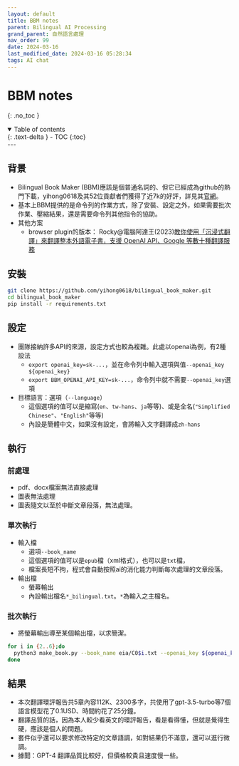```yaml
---
layout: default
title: BBM notes
parent: Bilingual AI Processing
grand_parent: 自然語言處理
nav_order: 99
date: 2024-03-16
last_modified_date: 2024-03-16 05:28:34
tags: AI chat
---
```



# BBM notes
{: .no_toc }

<details open markdown="block">
  <summary>
    Table of contents
  </summary>
  {: .text-delta }
- TOC
{:toc}
</details>
---

## 背景

- Bilingual Book Maker (BBM)應該是個普通名詞的、但它已經成為github的熱門下載，yihong0618及其52位貢獻者們獲得了近7k的好評，詳見其[官網](https://github.com/yihong0618/bilingual_book_maker)。
- 基本上BBM提供的是命令列的作業方式，除了安裝、設定之外，如果需要批次作業、壓縮結果，還是需要命令列其他指令的協助。
- 其他方案
  - browser plugin的版本： Rocky@電腦阿達王(2023)[教你使用「沉浸式翻譯」來翻譯整本外語電子書，支援 OpenAI API、Google 等數十種翻譯服務](https://www.kocpc.com.tw/archives/489405)

## 安裝

```bash
git clone https://github.com/yihong0618/bilingual_book_maker.git
cd bilingual_book_maker
pip install -r requirements.txt
```

## 設定

- 團隊接納許多API的來源，設定方式也較為複雜。此處以openai為例，有2種設法
  - `export openai_key=sk-...`，並在命令列中輸入選項與值`--openai_key ${openai_key}`
  - `export BBM_OPENAI_API_KEY=sk-...`，命令列中就不需要`--openai_key`選項
- 目標語言：選項（`--language`）
  - 這個選項的值可以是縮寫(`en`、`tw-hans`、`ja`等等)、或是全名(`"Simplified Chinese"`、`"English"`等等)
  - 內設是簡體中文，如果沒有設定，會將輸入文字翻譯成`zh-hans`

## 執行

### 前處理

- pdf、docx檔案無法直接處理
- 圖表無法處理
- 圖表隨文以至於中斷文章段落，無法處理。

### 單次執行

- 輸入檔
  - 選項`--book_name`
  - 這個選項的值可以是`epub`檔（xml格式），也可以是`txt`檔，
  - 檔案長短不拘，程式會自動按照ai的消化能力判斷每次處理的文章段落。
- 輸出檔
  - 螢幕輸出
  - 內設輸出檔名`*_bilingual.txt`。`*`為輸入之主檔名。

### 批次執行

- 將螢幕輸出導至某個輸出檔，以求簡潔。

```bash
for i in {2..6};do 
  python3 make_book.py --book_name eia/C0$i.txt --openai_key ${openai_key} --language English > eia/E0$i.txt
done
```

## 結果

- 本次翻譯環評報告共5章內容112K、2300多字，共使用了gpt-3.5-turbo等7個語言模型花了0.1USD、時間約花了25分鐘。
- 翻譯品質的話，因為本人較少看英文的環評報告，看是看得懂，但就是覺得生硬，應該是個人的問題。
- 套件似乎還可以要求修改特定的文章語調，如對結果仍不滿意，還可以進行微調。
- 據聞：GPT-4 翻譯品質比較好，但價格較貴且速度慢一些。
